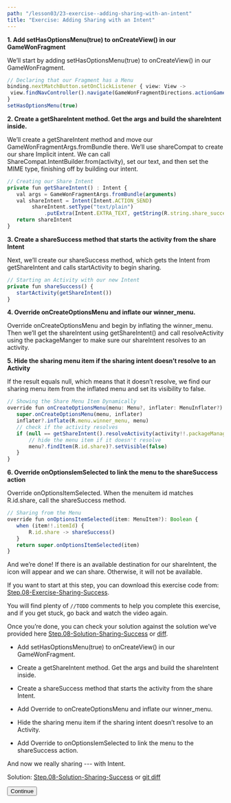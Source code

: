 ```yaml
---
path: "/lesson03/23-exercise--adding-sharing-with-an-intent"
title: "Exercise: Adding Sharing with an Intent"
---
```


<youtube id="SgtRdbCp6E0"></youtube>

<p><strong>1. Add setHasOptionsMenu(true) to onCreateView() in our GameWonFragment</strong></p>
<p>We’ll start by adding setHasOptionsMenu(true) to onCreateView() in our GameWonFragment.</p>

```ts
// Declaring that our Fragment has a Menu
binding.nextMatchButton.setOnClickListener { view: View ->
 view.findNavController().navigate(GameWonFragmentDirections.actionGameWonFragmentToGameFragment())
}
setHasOptionsMenu(true)
```

<p><strong>2. Create a getShareIntent method.  Get the args and build the shareIntent inside.</strong></p>
<p>We’ll create a getShareIntent method and move our GameWonFragmentArgs.fromBundle there. We’ll use shareCompat to create our share Implicit intent. We can call ShareCompat.IntentBuilder.from(activity), set our text, and then set the MIME type, finishing off by building our intent.</p>

```ts
// Creating our Share Intent
private fun getShareIntent() : Intent {
   val args = GameWonFragmentArgs.fromBundle(arguments)
   val shareIntent = Intent(Intent.ACTION_SEND)
        shareIntent.setType("text/plain")
            .putExtra(Intent.EXTRA_TEXT, getString(R.string.share_success_text, args.numCorrect, args.numQuestions))
   return shareIntent
}
```

<p><strong>3. Create a shareSuccess method that starts the activity from the share Intent</strong></p>
<p>Next, we’ll create our shareSuccess method, which gets the Intent from getShareIntent and calls startActivity to begin sharing.</p>

```ts
// Starting an Activity with our new Intent
private fun shareSuccess() {
   startActivity(getShareIntent())
}
```

<p><strong>4. Override onCreateOptionsMenu and inflate our winner_menu.</strong></p>
<p>Override onCreateOptionsMenu and begin by inflating the winner_menu.  Then we’ll get the shareIntent using getShareIntent() and call resolveActivity using the packageManger to make sure our shareIntent resolves to an activity. </p>
<p><strong>5. Hide the sharing menu item if the sharing intent doesn’t resolve to an Activity</strong></p>
<p>If the result equals null, which means that it doesn’t resolve, we find our sharing menu item from the inflated menu and set its visibility to false.</p>

```ts
// Showing the Share Menu Item Dynamically
override fun onCreateOptionsMenu(menu: Menu?, inflater: MenuInflater?) {
   super.onCreateOptionsMenu(menu, inflater)
   inflater?.inflate(R.menu.winner_menu, menu)
   // check if the activity resolves
   if (null == getShareIntent().resolveActivity(activity!!.packageManager)) {
       // hide the menu item if it doesn't resolve
       menu?.findItem(R.id.share)?.setVisible(false)
   }
}
```

<p><strong>6. Override onOptionsIemSelected to link the menu to the shareSuccess action</strong></p>
<p>Override onOptionsItemSelected. When the menuitem id matches R.id.share, call the shareSuccess method.</p>

```ts
// Sharing from the Menu
override fun onOptionsItemSelected(item: MenuItem?): Boolean {
   when (item!!.itemId) {
       R.id.share -> shareSuccess()
   }
   return super.onOptionsItemSelected(item)
}
```

<p>And we’re done!  If there is an available destination for our shareIntent, the icon will appear and we can share.  Otherwise, it will not be available.</p>
<p>If you want to start at this step, you can download this exercise code from: <a target="_blank" href="https://github.com/udacity/andfun-kotlin-android-trivia/archive/Step.08-Exercise-Sharing-Success.zip">Step.08-Exercise-Sharing-Success</a>.</p>
<p>You will find plenty of <code>//TODO</code> comments to help you complete this exercise, and if you get stuck, go back and watch the video again.</p>
<p>Once you’re done, you can check your solution against the solution we’ve provided here <a target="_blank" href="https://github.com/udacity/andfun-kotlin-android-trivia/tree/Step.08-Solution-Sharing-Success">Step.08-Solution-Sharing-Success</a> or <a target="_blank" href="https://github.com/udacity/andfun-kotlin-android-trivia/compare/Step.08-Exercise-Sharing-Success...Step.08-Solution-Sharing-Success">diff</a>.</p>

<text-box variant='learningObjectives' name='Check the steps below as you implement them to complete this exercise.'>
</text-box>

- Add setHasOptionsMenu(true) to onCreateView() in our GameWonFragment.

- Create a getShareIntent method.  Get the args and build the shareIntent inside.

- Create a shareSuccess method that starts the activity from the share Intent.

- Add Override to onCreateOptionsMenu and inflate our winner_menu.

- Hide the sharing menu item if the sharing intent doesn’t resolve to an Activity.

- Add Override to onOptionsIemSelected to link the menu to the shareSuccess action.

</text-box>

<p>And now we really sharing --- with Intent. </p>
<p>Solution: <a target="_blank" href="https://github.com/udacity/andfun-kotlin-android-trivia/tree/Step.08-Solution-Sharing-Success">Step.08-Solution-Sharing-Success</a> or <a target="_blank" href="https://github.com/udacity/andfun-kotlin-android-trivia/compare/Step.08-Exercise-Sharing-Success...Step.08-Solution-Sharing-Success">git diff</a></p>
<button>Continue</button>
